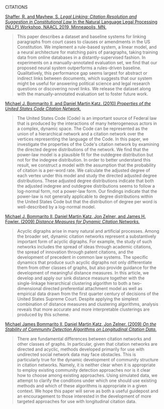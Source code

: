 

CITATIONS

[Shaffer, R. and Mayhew, S. *Legal Linking: Citation Resolution and Suggestion in Constitutional Law* In the Natural Language Legal Processing (NLLP) Workshop, NAACL 2019, Minneapolis, MN.](https://www.aclweb.org/anthology/W19-2205.pdf)
> This paper describes a dataset and baseline systems for linking paragraphs from court cases to clauses or amendments in the US Constitution. We implement a rule-based system, a linear model, and a neural architecture for matching pairs of paragraphs, taking training data from online databases in a distantly-supervised fashion. In experiments on a manually-annotated evaluation set, we find that our proposed neural system outperforms a rules-driven baseline. Qualitatively, this performance gap seems largest for abstract or indirect links between documents, which suggests that our system might be useful for answering political science and legal research questions or discovering novel links. We release the dataset along with the manually-annotated evaluation set to foster future work.

[Michael J. Bommarito II, and Daniel Martin Katz. (2010) *Properties of the United States Code Citation Network.*](https://arxiv.org/pdf/0911.1751)
> The United States Code (Code) is an important source of Federal law that is produced by the interactions of many heterogeneous actors in a complex, dynamic space. The Code can be represented as the union of a hierarchical network and a citation network over the vertices representing the language of the Code. In this paper, we investigate the properties of the Code's citation network by examining the directed degree distributions of the network. We find that the power-law model is a plausible fit for the outdegree distribution but not for the indegree distribution. In order to better understand this result, we construct a model with the assumption that the probability of citation is a per-word rate. We calculate the adjusted degree of each vertex under this model and study the directed adjusted degree distributions. These adjusted degree distributions indicate that both the adjusted indegree and outdegree distributions seems to follow a log-normal form, not a power-law form. Our findings indicate that the power-law is not generally applicable to degree distributions within the United States Code but that the distribution of degree per word is well-described by a log-normal model.

[Michael J. Bommarito II, Daniel Martin Katz, Jon Zelner, and James H. Fowler. (2009) *Distance Measures for Dynamic Citation Networks.*](https://arxiv.org/pdf/0909.1819)
> Acyclic digraphs arise in many natural and artificial processes. Among the broader set, dynamic citation networks represent a substantively important form of acyclic digraphs. For example, the study of such networks includes the spread of ideas through academic citations, the spread of innovation through patent citations, and the development of precedent in common law systems. The specific dynamics that produce such acyclic digraphs not only differentiate them from other classes of graphs, but also provide guidance for the development of meaningful distance measures. In this article, we develop and apply our sink distance measure together with the single-linkage hierarchical clustering algorithm to both a two-dimensional directed preferential attachment model as well as empirical data drawn from the first quarter century of decisions of the United States Supreme Court. Despite applying the simplest combination of distance measures and clustering algorithms, analysis reveals that more accurate and more interpretable clusterings are produced by this scheme.

[Michael James Bommarito II, Daniel Martin Katz, Jon Zelner. (2009) *On the Stability of Community Detection Algorithms on Longitudinal Citation Data.*](https://arxiv.org/pdf/0908.0449)
> There are fundamental differences between citation networks and other classes of graphs. In particular, given that citation networks are directed and acyclic, methods developed primarily for use with undirected social network data may face obstacles. This is particularly true for the dynamic development of community structure in citation networks. Namely, it is neither clear when it is appropriate to employ existing community detection approaches nor is it clear how to choose among existing approaches. Using simulated data, we attempt to clarify the conditions under which one should use existing methods and which of these algorithms is appropriate in a given context. We hope this paper will serve as both a useful guidepost and an encouragement to those interested in the development of more targeted approaches for use with longitudinal citation data.
